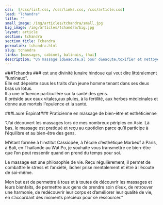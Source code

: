 ```yaml
---
css:  [/css/list.css, /css/links.css, /css/article.css]
lead: "Tchandra"
title: ""
small_image: /img/articles/tchandra/small.jpg
big_image: /img/articles/tchandra/big.jpg
layout: article
section: tchandra
section_title: Tchandra
permalink: tchandra.html
slug: tchandra
links: [massages, cabinet, balinais, thai]
description: "Un massage id&eacute;al pour d&eacute;toxifier et nettoyer son corps en profondeur. Ce massage indien vous ressourcera en profondeur!"
---
```


###Tchandra ###
est une divinité lunaire hindoue qui veut dire littéralement "lumineux".  
Elle est dépeinte sous les traits d’un jeune homme tenant 
dans ses deux bras un lotus.  
Il a une influence particulière sur la santé des gens.  
Il préside aux eaux vitales,aux pluies, à la fertilité, aux herbes 
médicinales et donne aux mortels l'opulence et la santé. 

###Laure Espinat###
Praticienne en massage de bien-être et esthéticienne

“J’ai découvert les massages lors de mes nombreux 
périples en Asie. Là bas, le massage est pratiqué 
et reçu au quotidien parce qu’il participe à 
l’équilibre et au bien-être des gens. 


M’étant formée à l’institut Cassiopée, à l’école 
d’esthétique Marbeuf à Paris, à Bali, en Thaïlande 
au Wat Po, je souhaite vous transmettre ce 
bien-être que l’on peut ressentir quand on prend 
du temps pour soi.


Le massage est une philosophie de vie. Reçu régulièrement,
il permet de combattre le stress et l’anxiété, lâcher prise 
mentalement et être à l’écoute de soi-même.


Mon but est de permettre à tous et à toutes de découvrir 
les massages et leurs bienfaits, de permettre aux gens de 
prendre soin d’eux, de retrouver une harmonie, de 
redécouvrir leur corps et d’améliorer leur qualité de vie, 
en s’accordant des moments précieux pour se ressourcer.”


